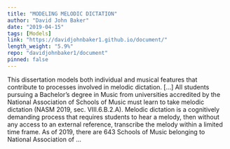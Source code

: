 ```yaml
---
title: "MODELING MELODIC DICTATION"
author: "David John Baker"
date: "2019-04-15"
tags: [Models]
link: "https://davidjohnbaker1.github.io/document/"
length_weight: "5.9%"
repo: "davidjohnbaker1/document"
pinned: false
---
```


This dissertation models both individual and musical features that contribute to processes involved in melodic dictation. [...] All students pursuing a Bachelor’s degree in Music from universities accredited by the National Association of Schools of Music must learn to take melodic dictation (NASM 2019, sec. VIII.6.B.2.A).
Melodic dictation is a cognitively demanding process that requires students to hear a melody, then without any access to an external reference, transcribe the melody within a limited time frame.
As of 2019, there are 643 Schools of Music belonging to National Association of ...
